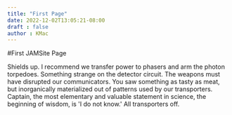 ```yaml
---
title: "First Page"
date: 2022-12-02T13:05:21-08:00
draft : false
author : KMac
---
```


#First JAMSite Page

Shields up. I recommend we transfer power to phasers and arm the photon torpedoes. Something strange on the detector circuit. The weapons must have disrupted our communicators. You saw something as tasty as meat, but inorganically materialized out of patterns used by our transporters. Captain, the most elementary and valuable statement in science, the beginning of wisdom, is 'I do not know.' All transporters off.
